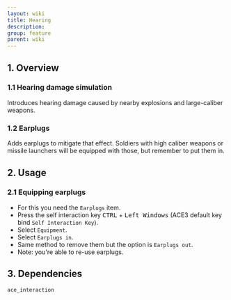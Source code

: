 ```yaml
---
layout: wiki
title: Hearing
description: 
group: feature
parent: wiki
---
```


## 1. Overview

### 1.1 Hearing damage simulation
Introduces hearing damage caused by nearby explosions and large-caliber weapons.

### 1.2  Earplugs
Adds earplugs to mitigate that effect. Soldiers with high caliber weapons or 
missile launchers will be equipped with those, but remember to put them in.

## 2. Usage

### 2.1 Equipping earplugs
- For this you need the `Earplugs` item.
- Press the self interaction key <kbd>CTRL</kbd> + <kbd>Left Windows</kbd> (ACE3 default key bind `Self Interaction Key`).
- Select `Equipment`.
- Select `Earplugs in`.
- Same method to remove them but the option is `Earplugs out`.
- Note: you're able to re-use earplugs.

## 3. Dependencies

`ace_interaction`